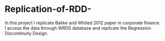 # Replication-of-RDD-
In this project I replicate  Bakke and Whited 2012 paper in corporate finance. I access the data through WRDS database and replicate the Regression Discontinuity Design. 

